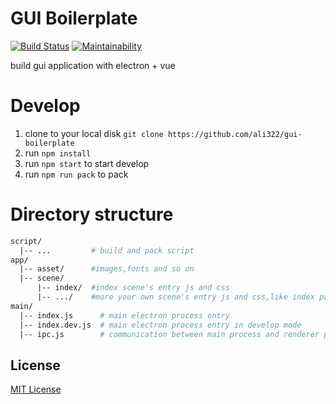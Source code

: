 # GUI Boilerplate

[![Build Status](https://travis-ci.org/ali322/gui-boilerplate.svg?branch=master)](https://travis-ci.org/ali322/gui-boilerplate)
[![Maintainability](https://api.codeclimate.com/v1/badges/ba09b7efe52888308abc/maintainability)](https://codeclimate.com/github/ali322/ssr-boilerplate/maintainability)

build gui application with electron + vue

Develop
===
1. clone to your local disk `git clone https://github.com/ali322/gui-boilerplate`
2. run `npm install`
3. run `npm start` to start develop
4. run `npm run pack` to pack


Directory structure
===

```sh
script/
  |-- ...         # build and pack script
app/
  |-- asset/      #images,fonts and so on
  |-- scene/
      |-- index/  #index scene's entry js and css
      |-- .../    #more your own scene's entry js and css,like index page
main/
  |-- index.js      # main electron process entry
  |-- index.dev.js  # main electron process entry in develop mode
  |-- ipc.js        # communication between main process and renderer process
```

## License

[MIT License](http://en.wikipedia.org/wiki/MIT_License)